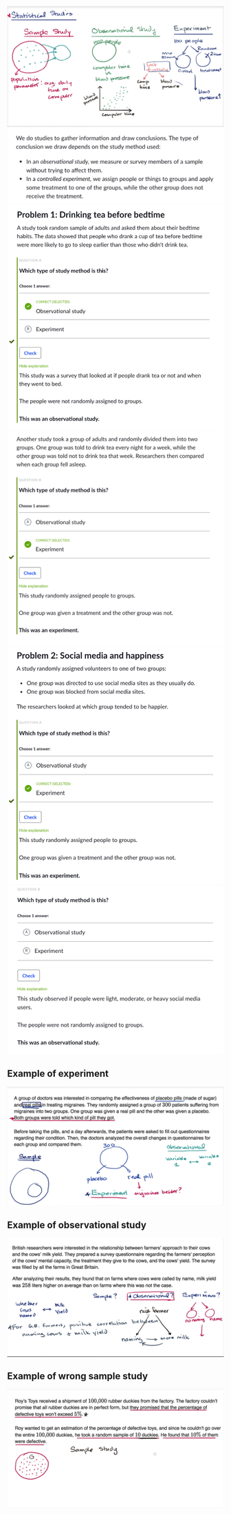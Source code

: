 ![](type-ss-1.png)
![](type-ss-2.png)
![](type-ss-3.png)
![](type-ss-4.png)
![](type-ss-5.png)
![](type-ss-6.png)
## Example of experiment
![](exp.png)
## Example of observational study
![](obs.png)
## Example of wrong sample study
![](sample.png)


